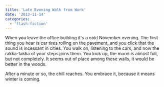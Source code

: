 ```yaml
---
title: 'Late Evening Walk from Work'
date: '2013-11-14'
categories:
  - 'flash-fiction'
---
```


When you leave the office building it's a cold November evening. The first thing
you hear is car tires rolling on the pavement, and you click that the sound is
incessant in cities. You walk on, listening to the cars, and now the rakka-takka
of your steps joins them. You look up, the moon is almost full, but not
completely. It seems out of place among these walls, it would be better in the
woods.

After a minute or so, the chill reaches. You embrace it, because it means winter
is coming.
